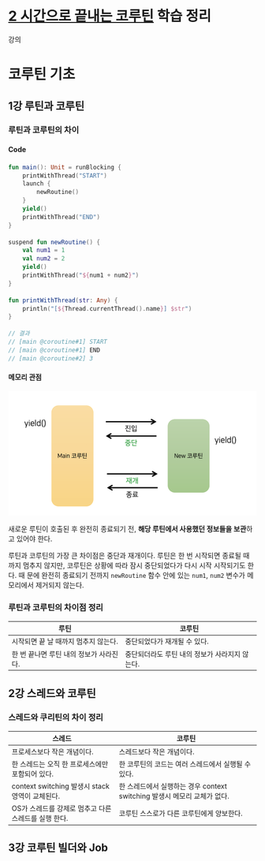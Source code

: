 # [2 시간으로 끝내는 코루틴](https://www.inflearn.com/course/2%EC%8B%9C%EA%B0%84%EC%9C%BC%EB%A1%9C-%EB%81%9D%EB%82%B4%EB%8A%94-%EC%BD%94%EB%A3%A8%ED%8B%B4) 학습 정리

강의

# 코루틴 기초

## 1강 루틴과 코루틴

### 루틴과 코루틴의 차이

#### Code

```kotlin
fun main(): Unit = runBlocking {
    printWithThread("START")
    launch {
        newRoutine()
    }
    yield()
    printWithThread("END")
}

suspend fun newRoutine() {
    val num1 = 1
    val num2 = 2
    yield()
    printWithThread("${num1 + num2}")
}

fun printWithThread(str: Any) {
    println("[${Thread.currentThread().name}] $str")
}

// 결과
// [main @coroutine#1] START
// [main @coroutine#1] END
// [main @coroutine#2] 3
```

#### 메모리 관점

![](images/c-001.png)

새로운 루틴이 호출된 후 완전히 종료되기 전, **해당 루틴에서 사용했던 정보들을 보관**하고 있어야 한다.

루틴과 코루틴의 가장 큰 차이점은 중단과 재개이다. 루틴은 한 번 시작되면 종료될 때 까지 멈추지 않지만, 코루틴은 상황에 따라 잠시 중단되었다가 다시 시작 시작되기도 한다. 때 문에 완전히 종료되기 전까지 `newRoutine` 함수 안에 있는 `num1`, `num2` 변수가 메모리에서 제거되지 않는다.

### 루틴과 코루틴의 차이점 정리


| 루틴                                    | 코루틴                                         |
| --------------------------------------- | ---------------------------------------------- |
| 시작되면 끝 날 때까지 멈추지 않는다.    | 중단되었다가 재개될 수 있다.                   |
| 한 번 끝나면 루틴 내의 정보가 사라진다. | 중단되더라도 루틴 내의 정보가 사라지지 않는다. |

## 2강 스레드와 코루틴

### 스레드와 쿠리틴의 차이 정리


| 스레드                                               | 코루틴                                                                   |
| ---------------------------------------------------- | ------------------------------------------------------------------------ |
| 프로세스보다 작은 개념이다.                          | 스레드보다 작은 개념이다.                                                |
| 한 스레드는 오직 한 프로세스에만 포함되어 있다.      | 한 코루틴의 코드는 여러 스레드에서 실행될 수 있다.                       |
| context switching 발생시 stack 영역이 교체된다.      | 한 스레드에서 실행하는 경우 context switching 발생시 메모리 교체가 없다. |
| OS가 스레드를 강제로 멈추고 다른 스레드를 실행 한다. | 코루틴 스스로가 다른 코루틴에게 양보한다.                                |

## 3강 코루틴 빌더와 Job
